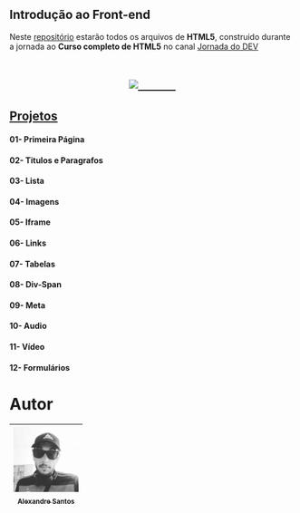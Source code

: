 ## Introdução ao Front-end

Neste [repositório](https://github.com/AlexandreSantosAL91/introducao-ao-front-end/tree/main/projetos/modulo-01) estarão todos os arquivos de **HTML5**, construido durante a jornada ao **Curso completo de HTML5** no canal [Jornada do DEV](https://jornadadodev.com.br/cursos/curso-completo-de-html5) 

<h1 img align="center">
    <a href="https://jornadadodev.com.br/cursos/curso-completo-de-html5">
    <img height="300" src="https://user-images.githubusercontent.com/78920317/196547047-42ba4eab-1bde-4bd6-9229-dee2c1c33681.png"/>
    &nbsp;&nbsp;&nbsp;&nbsp;&nbsp;&nbsp;&nbsp;&nbsp;&nbsp;</a>
</h1>

## [Projetos](https://github.com/AlexandreSantosAL91/introducao-ao-front-end/tree/main/projetos/modulo-01)

<h4>01- Primeira Página</h4>
<h4>02- Titulos e Paragrafos</h4>
<h4>03- Lista</h4>
<h4>04- Imagens</h4>
<h4>05- Iframe</h4>
<h4>06- Links</h4>
<h4>07- Tabelas</h4>
<h4>08- Div-Span</h4>
<h4>09- Meta</h4>
<h4>10- Audio</h4>
<h4>11- Vídeo</h4>
<h4>12- Formulários</h4>

# Autor

| [<img src="https://github.com/AlexandreSantosAL91/introducao-ao-front-end/blob/main/img/autor.jpg" width=115><br><sub>Alexandre Santos</sub>](github.com/AlexandreSantosAL91) | 
| :---: |
